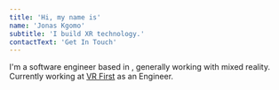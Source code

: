 ```yaml
---
title: 'Hi, my name is'
name: 'Jonas Kgomo'
subtitle: 'I build XR technology.'
contactText: 'Get In Touch'
---
```


I'm a software engineer based in , generally working with mixed reality. Currently working at [VR First](https://www.xrfirst.com/) as an Engineer.
